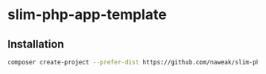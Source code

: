 # slim-php-app-template

## Installation

```bash
composer create-project --prefer-dist https://github.com/naweak/slim-php-app-template your-project-name
```
